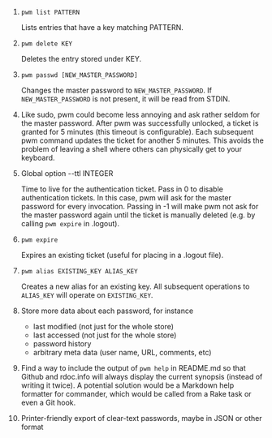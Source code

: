 1. `pwm list PATTERN`

    Lists entries that have a key matching PATTERN.

1. `pwm delete KEY`

    Deletes the entry stored under KEY.

1. `pwm passwd [NEW_MASTER_PASSWORD]`
    
    Changes the master password to `NEW_MASTER_PASSWORD`. If `NEW_MASTER_PASSWORD` is not present, it will be read from STDIN.

1.  Like sudo, pwm could become less annoying and ask rather seldom for the master password. After pwm was successfully unlocked, a ticket is granted for 5 minutes (this timeout is configurable). Each subsequent pwm command updates the ticket for another 5 minutes. This avoids the problem of leaving a shell where others can physically get to your keyboard.

1. Global option --ttl INTEGER

    Time to live for the authentication ticket.
    Pass in 0 to disable authentication tickets. In this case, pwm will ask for the master password for every invocation.
    Passing in -1 will make pwm not ask for the master password again until the ticket is manually deleted (e.g. by calling `pwm expire` in .logout). 

1. `pwm expire`

    Expires an existing ticket (useful for placing in a .logout file).
    
1. `pwm alias EXISTING_KEY ALIAS_KEY`

    Creates a new alias for an existing key. All subsequent operations to `ALIAS_KEY` will operate on `EXISTING_KEY`.

1. Store more data about each password, for instance
    * last modified (not just for the whole store)
    * last accessed (not just for the whole store)
    * password history
    * arbitrary meta data (user name, URL, comments, etc)

1. Find a way to include the output of `pwm help` in README.md so that Github and rdoc.info will always display the current synopsis (instead of writing it twice). A potential solution would be a Markdown help formatter for commander, which would be called from a Rake task or even a Git hook.

1. Printer-friendly export of clear-text passwords, maybe in JSON or other format